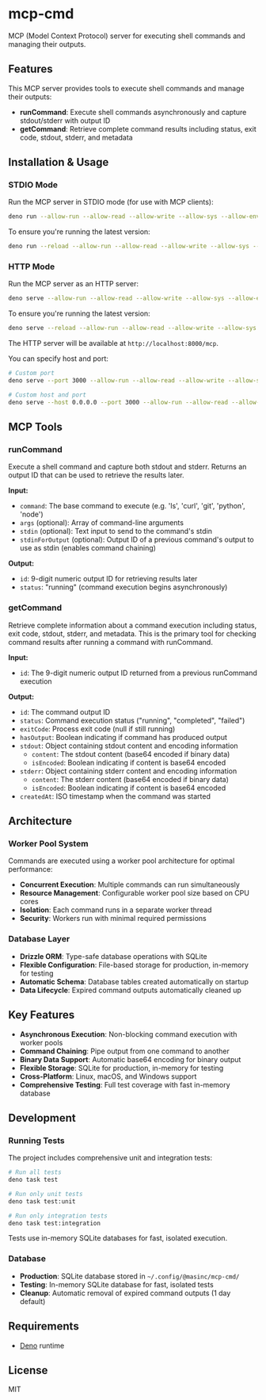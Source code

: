 # mcp-cmd

MCP (Model Context Protocol) server for executing shell commands and managing
their outputs.

## Features

This MCP server provides tools to execute shell commands and manage their
outputs:

- **runCommand**: Execute shell commands asynchronously and capture
  stdout/stderr with output ID
- **getCommand**: Retrieve complete command results including status, exit code,
  stdout, stderr, and metadata

## Installation & Usage

### STDIO Mode

Run the MCP server in STDIO mode (for use with MCP clients):

```bash
deno run --allow-run --allow-read --allow-write --allow-sys --allow-env --allow-ffi --allow-net --unstable-worker-options jsr:@masinc/mcp-cmd/bin/stdio
```

To ensure you're running the latest version:

```bash
deno run --reload --allow-run --allow-read --allow-write --allow-sys --allow-env --allow-ffi --allow-net --unstable-worker-options jsr:@masinc/mcp-cmd/bin/stdio
```

### HTTP Mode

Run the MCP server as an HTTP server:

```bash
deno serve --allow-run --allow-read --allow-write --allow-sys --allow-env --allow-ffi --allow-net --unstable-worker-options jsr:@masinc/mcp-cmd/bin/http
```

To ensure you're running the latest version:

```bash
deno serve --reload --allow-run --allow-read --allow-write --allow-sys --allow-env --allow-ffi --allow-net --unstable-worker-options jsr:@masinc/mcp-cmd/bin/http
```

The HTTP server will be available at `http://localhost:8000/mcp`.

You can specify host and port:

```bash
# Custom port
deno serve --port 3000 --allow-run --allow-read --allow-write --allow-sys --allow-env --allow-ffi --allow-net --unstable-worker-options jsr:@masinc/mcp-cmd/bin/http

# Custom host and port
deno serve --host 0.0.0.0 --port 3000 --allow-run --allow-read --allow-write --allow-sys --allow-env --allow-ffi --allow-net --unstable-worker-options jsr:@masinc/mcp-cmd/bin/http
```

## MCP Tools

### runCommand

Execute a shell command and capture both stdout and stderr. Returns an output ID
that can be used to retrieve the results later.

**Input:**

- `command`: The base command to execute (e.g. 'ls', 'curl', 'git', 'python',
  'node')
- `args` (optional): Array of command-line arguments
- `stdin` (optional): Text input to send to the command's stdin
- `stdinForOutput` (optional): Output ID of a previous command's output to use as
  stdin (enables command chaining)

**Output:**

- `id`: 9-digit numeric output ID for retrieving results later
- `status`: "running" (command execution begins asynchronously)

### getCommand

Retrieve complete information about a command execution including status, exit
code, stdout, stderr, and metadata. This is the primary tool for checking
command results after running a command with runCommand.

**Input:**

- `id`: The 9-digit numeric output ID returned from a previous runCommand execution

**Output:**

- `id`: The command output ID
- `status`: Command execution status ("running", "completed", "failed")
- `exitCode`: Process exit code (null if still running)
- `hasOutput`: Boolean indicating if command has produced output
- `stdout`: Object containing stdout content and encoding information
  - `content`: The stdout content (base64 encoded if binary data)
  - `isEncoded`: Boolean indicating if content is base64 encoded
- `stderr`: Object containing stderr content and encoding information
  - `content`: The stderr content (base64 encoded if binary data)
  - `isEncoded`: Boolean indicating if content is base64 encoded
- `createdAt`: ISO timestamp when the command was started

## Architecture

### Worker Pool System

Commands are executed using a worker pool architecture for optimal performance:

- **Concurrent Execution**: Multiple commands can run simultaneously
- **Resource Management**: Configurable worker pool size based on CPU cores
- **Isolation**: Each command runs in a separate worker thread
- **Security**: Workers run with minimal required permissions

### Database Layer

- **Drizzle ORM**: Type-safe database operations with SQLite
- **Flexible Configuration**: File-based storage for production, in-memory for
  testing
- **Automatic Schema**: Database tables created automatically on startup
- **Data Lifecycle**: Expired command outputs automatically cleaned up

## Key Features

- **Asynchronous Execution**: Non-blocking command execution with worker pools
- **Command Chaining**: Pipe output from one command to another
- **Binary Data Support**: Automatic base64 encoding for binary output
- **Flexible Storage**: SQLite for production, in-memory for testing
- **Cross-Platform**: Linux, macOS, and Windows support
- **Comprehensive Testing**: Full test coverage with fast in-memory database

## Development

### Running Tests

The project includes comprehensive unit and integration tests:

```bash
# Run all tests
deno task test

# Run only unit tests
deno task test:unit

# Run only integration tests  
deno task test:integration
```

Tests use in-memory SQLite databases for fast, isolated execution.

### Database

- **Production**: SQLite database stored in `~/.config/@masinc/mcp-cmd/`
- **Testing**: In-memory SQLite database for fast, isolated tests
- **Cleanup**: Automatic removal of expired command outputs (1 day default)

## Requirements

- [Deno](https://deno.land/) runtime

## License

MIT
